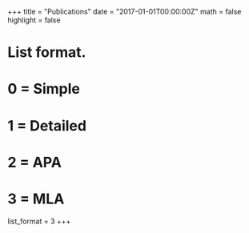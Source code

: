+++
title = "Publications"
date = "2017-01-01T00:00:00Z"
math = false
highlight = false

# List format.
#   0 = Simple
#   1 = Detailed
#   2 = APA
#   3 = MLA
list_format = 3
+++

<!-- We use these so that we don't get a warning from linkcheck -->
<a href="#" id="0" style="display: none">Check</a>
<a href="#" id="4" style="display: none">Check</a>
